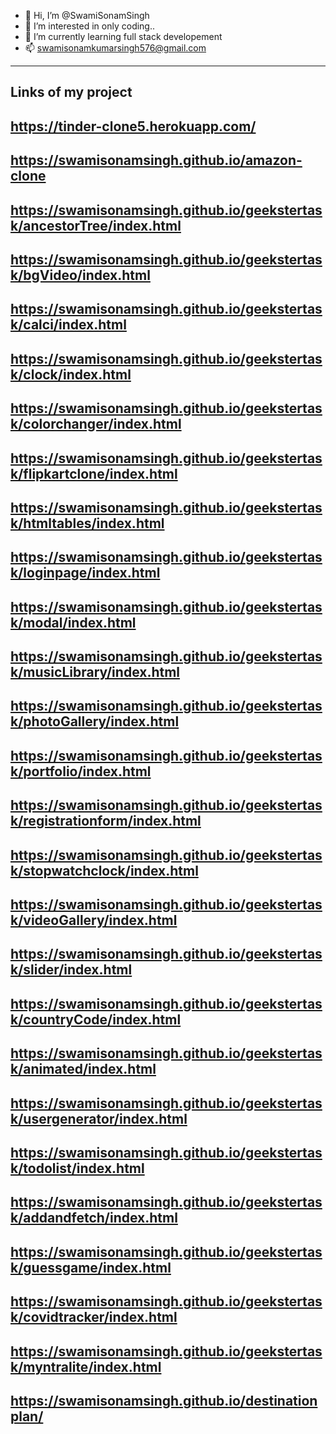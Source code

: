 - 👋 Hi, I’m @SwamiSonamSingh
- 👀 I’m interested in only coding..
- 🌱 I’m currently learning full stack developement
- 📫 swamisonamkumarsingh576@gmail.com

<!---
SwamiSonamSingh/SwamiSonamSingh is a ✨ special ✨ repository because its `README.md` (this file) appears on your GitHub profile.
You can click the Preview link to take a look at your changes.
--->
------------------------------------------------------------------------------
Links of my project
-----------------------------------------------------------------------
https://tinder-clone5.herokuapp.com/
--------------------------------------------
https://swamisonamsingh.github.io/amazon-clone
-----------------------------------------------------------------------
https://swamisonamsingh.github.io/geekstertask/ancestorTree/index.html
------------------------------------------------------------------------
https://swamisonamsingh.github.io/geekstertask/bgVideo/index.html
-------------------------------------------------------------------
https://swamisonamsingh.github.io/geekstertask/calci/index.html
------------------------------------------------------------------
https://swamisonamsingh.github.io/geekstertask/clock/index.html
--------------------------------------------------------------------
https://swamisonamsingh.github.io/geekstertask/colorchanger/index.html
-------------------------------------------------------------------------
https://swamisonamsingh.github.io/geekstertask/flipkartclone/index.html
---------------------------------------------------------------------------
https://swamisonamsingh.github.io/geekstertask/htmltables/index.html
---------------------------------------------------------------------------
https://swamisonamsingh.github.io/geekstertask/loginpage/index.html
------------------------------------------------------------------------------
https://swamisonamsingh.github.io/geekstertask/modal/index.html
------------------------------------------------------------------------------
https://swamisonamsingh.github.io/geekstertask/musicLibrary/index.html
----------------------------------------------------------------------------
https://swamisonamsingh.github.io/geekstertask/photoGallery/index.html
-----------------------------------------------------------------------------
https://swamisonamsingh.github.io/geekstertask/portfolio/index.html
-------------------------------------------------------------------------------
https://swamisonamsingh.github.io/geekstertask/registrationform/index.html
---------------------------------------------------------------------------------
https://swamisonamsingh.github.io/geekstertask/stopwatchclock/index.html
-----------------------------------------------------------------------------
https://swamisonamsingh.github.io/geekstertask/videoGallery/index.html
------------------------------------------------------------------------------
https://swamisonamsingh.github.io/geekstertask/slider/index.html
---------------------------------------------------------------------------
https://swamisonamsingh.github.io/geekstertask/countryCode/index.html
------------------------------------------------------------------------
https://swamisonamsingh.github.io/geekstertask/animated/index.html
--------------------------------------------------------------------------
https://swamisonamsingh.github.io/geekstertask/usergenerator/index.html
------------------------------------------------------------------------
https://swamisonamsingh.github.io/geekstertask/todolist/index.html
----------------------------------------------------------------------
https://swamisonamsingh.github.io/geekstertask/addandfetch/index.html
-----------------------------------------------------------------------
https://swamisonamsingh.github.io/geekstertask/guessgame/index.html
---------------------------------------------------------------------
https://swamisonamsingh.github.io/geekstertask/covidtracker/index.html
-------------------------------------------------------------------------
https://swamisonamsingh.github.io/geekstertask/myntralite/index.html
----------------------------------------------------------------------------
https://swamisonamsingh.github.io/destinationplan/
-----------------------------------------------------------------
